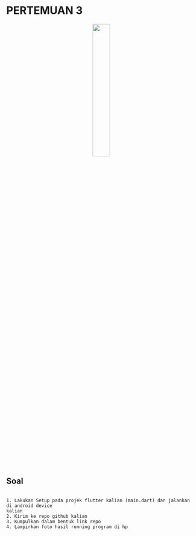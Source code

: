 # PERTEMUAN 3

<p align="center">
  <img src="https://media.tenor.com/mKTS5nbF1zcAAAAd/cute-anime-dancing.gif" width="30%" height="30%">
</p>

<!--
<p align="center">
  <img src="https://i.ibb.co/TR6ZdCJ/IMG20231018230953.jpg" alt="IMG20231018230953" width="50%" height="50%">
</p>
-->

## Soal
```

1. Lakukan Setup pada projek flutter kalian (main.dart) dan jalankan di android device
kalian
2. Kirim ke repo github kalian
3. Kumpulkan dalam bentuk link repo
4. Lampirkan foto hasil running program di hp

```

